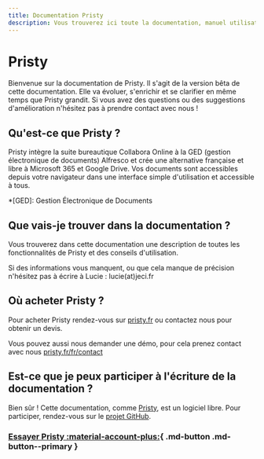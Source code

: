```yaml
---
title: Documentation Pristy
description: Vous trouverez ici toute la documentation, manuel utilisateur, pour l'utilisation de Pristy. Vous êtes débutants ? On part du début. Vous êtes avancé, il y a des conseils qui peuvent vous être utiles.
---
```


<!--
  Copyright 2022 - Jeci SARL - https://jeci.fr

  Permission is granted to copy, distribute and/or modify this document
  under the terms of the GNU Free Documentation License, Version 1.3
  or any later version published by the Free Software Foundation;
  with no Invariant Sections, no Front-Cover Texts, and no Back-Cover Texts.
  A copy of the license is included in the section entitled "GNU
  Free Documentation License".

  You should have received a copy of the GNU Free Documentation License
  along with this program.  If not, see http://www.gnu.org/licenses/.
-->

# Pristy

Bienvenue sur la documentation de Pristy.
Il s'agit de la version bêta de cette documentation. Elle va évoluer, s'enrichir et se clarifier en même temps que Pristy grandit. Si vous avez des questions ou des suggestions d'amélioration n'hésitez pas à prendre contact avec nous !

## Qu'est-ce que Pristy ?
Pristy intègre la suite bureautique Collabora Online à la GED (gestion électronique de documents) Alfresco et crée une alternative française et libre à Microsoft 365 et Google Drive. Vos documents sont accessibles depuis votre navigateur dans une interface simple d'utilisation et accessible à tous.

*[GED]: Gestion Électronique de Documents

## Que vais-je trouver dans la documentation ?
Vous trouverez dans cette documentation une description de toutes les fonctionnalités de Pristy et des conseils d'utilisation.

Si des informations vous manquent, ou que cela manque de précision n'hésitez pas à écrire à Lucie : lucie(at)jeci.fr

## Où acheter Pristy ?

Pour acheter Pristy rendez-vous sur [pristy.fr](https://pristy.fr/fr/) ou contactez nous pour obtenir un devis.

Vous pouvez aussi nous demander une démo, pour cela prenez contact avec nous [pristy.fr/fr/contact](https://pristy.fr/fr/contact)


## Est-ce que je peux participer à l'écriture de la documentation ?

Bien sûr ! Cette documentation, comme [Pristy](https://pristy.fr/fr/logiciels-libres/), est un logiciel libre.
Pour participer, rendez-vous sur le [projet GitHub](https://github.com/jecicorp/pristy-documentation).


### [Essayer Pristy :material-account-plus:](https://pristy.fr/fr/contact){ .md-button .md-button--primary }
